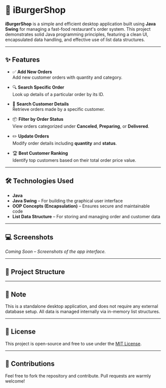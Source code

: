 # 🍔 iBurgerShop

**iBurgerShop** is a simple and efficient desktop application built using **Java Swing** for managing a fast-food restaurant's order system. This project demonstrates solid Java programming principles, featuring a clean UI, encapsulated data handling, and effective use of list data structures.

---

## ✨ Features

- ✅ **Add New Orders**  
  Add new customer orders with quantity and category.

- 🔍 **Search Specific Order**  
  Look up details of a particular order by its ID.

- 👤 **Search Customer Details**  
  Retrieve orders made by a specific customer.

- 📦 **Filter by Order Status**  
  View orders categorized under **Canceled**, **Preparing**, or **Delivered**.

- ✏️ **Update Orders**  
  Modify order details including **quantity** and **status**.

- 🏆 **Best Customer Ranking**  
  Identify top customers based on their total order price value.

---

## 🛠️ Technologies Used

- **Java**  
- **Java Swing** – For building the graphical user interface  
- **OOP Concepts (Encapsulation)** – Ensures secure and maintainable code  
- **List Data Structure** – For storing and managing order and customer data  

---

## 💻 Screenshots

*Coming Soon – Screenshots of the app interface.*

---

## 📂 Project Structure


---

## 📌 Note

This is a standalone desktop application, and does not require any external database setup. All data is managed internally via in-memory list structures.

---

## 📃 License

This project is open-source and free to use under the [MIT License](LICENSE).

---

## 🙌 Contributions

Feel free to fork the repository and contribute. Pull requests are warmly welcome!

